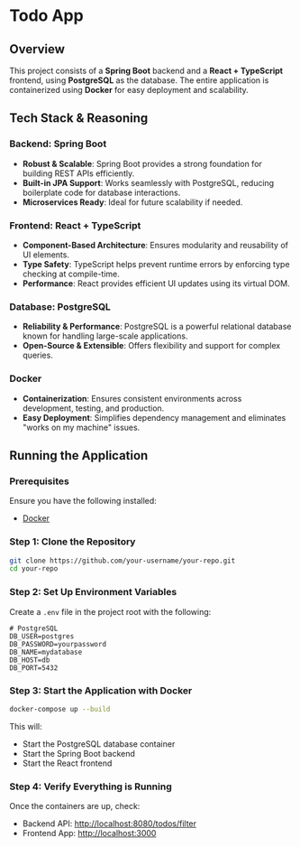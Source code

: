 # Todo App
## Overview
This project consists of a **Spring Boot** backend and a **React + TypeScript** frontend, using **PostgreSQL** as the database. The entire application is containerized using **Docker** for easy deployment and scalability.

## Tech Stack & Reasoning
### Backend: Spring Boot
- **Robust & Scalable**: Spring Boot provides a strong foundation for building REST APIs efficiently.
- **Built-in JPA Support**: Works seamlessly with PostgreSQL, reducing boilerplate code for database interactions.
- **Microservices Ready**: Ideal for future scalability if needed.

### Frontend: React + TypeScript
- **Component-Based Architecture**: Ensures modularity and reusability of UI elements.
- **Type Safety**: TypeScript helps prevent runtime errors by enforcing type checking at compile-time.
- **Performance**: React provides efficient UI updates using its virtual DOM.

### Database: PostgreSQL
- **Reliability & Performance**: PostgreSQL is a powerful relational database known for handling large-scale applications.
- **Open-Source & Extensible**: Offers flexibility and support for complex queries.

### Docker
- **Containerization**: Ensures consistent environments across development, testing, and production.
- **Easy Deployment**: Simplifies dependency management and eliminates "works on my machine" issues.

## Running the Application

### Prerequisites
Ensure you have the following installed:
- [Docker](https://docs.docker.com/desktop/setup/install/windows-install/)

### Step 1: Clone the Repository
```sh
git clone https://github.com/your-username/your-repo.git
cd your-repo
```

### Step 2: Set Up Environment Variables
Create a `.env` file in the project root with the following:
```env
# PostgreSQL
DB_USER=postgres
DB_PASSWORD=yourpassword
DB_NAME=mydatabase
DB_HOST=db
DB_PORT=5432
```

### Step 3: Start the Application with Docker
```sh
docker-compose up --build
```
This will:
- Start the PostgreSQL database container
- Start the Spring Boot backend
- Start the React frontend

### Step 4: Verify Everything is Running
Once the containers are up, check:
- Backend API: [http://localhost:8080/todos/filter](http://localhost:8080/todos/filter)
- Frontend App: [http://localhost:3000](http://localhost:3000)

